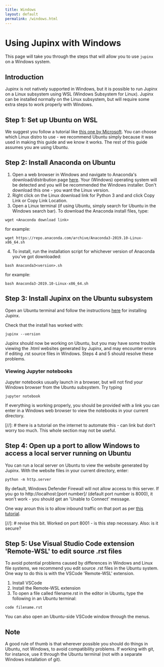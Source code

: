 ```yaml
---
title: Windows
layout: default
permalink: /windows.html
---
```


# Using Jupinx with Windows

This page will take you through the steps that will allow you to use `jupinx` on a Windows system.

## Introduction

Jupinx is not natively supported in Windows, but it is possible to run Jupinx on a Linux subsystem using WSL (Windows Subsystem for Linux). Jupinx can be installed normally on the Linux subsystem, but will require some extra steps to work properly with Windows.

## Step 1: Set up Ubuntu on WSL
We suggest you follow a tutorial like [this one by Microsoft](https://docs.microsoft.com/en-us/windows/wsl/install-win10). You can choose which Linux distro to use - we recommend Ubuntu simply because it was used in making this guide and we know it works. The rest of this guide assumes you are using Ubuntu.

## Step 2: Install Anaconda on Ubuntu
1. Open a web browser in Windows and navigate to Anaconda's download/distribution page [here](https://www.anaconda.com/distribution/). Your (Windows) operating system will be detected and you will be recommended the Windows installer. Don't download this one - you want the Linux version.
2. Right click on the Linux download link for Python 3 and and click Copy Link or Copy Link Location.
3. Open a Linux terminal (if using Ubuntu, simply search for Ubuntu in the Windows search bar). To download the Anaconda install files, type:
```
wget <Anaconda download link>
```
for example:
```
wget https://repo.anaconda.com/archive/Anaconda3-2019.10-Linux-x86_64.sh

```
4. To install, run the installation script for whichever version of Anaconda you've got downloaded: 
```
bash Anaconda3<version>.sh
```
for example:
```
bash Anaconda3-2019.10-Linux-x86_64.sh
```

## Step 3: Install Jupinx on the Ubuntu subsystem
Open an Ubuntu terminal and follow the instructions [here](/tutorial.html) for installing Jupinx.

Check that the install has worked with: 
```
jupinx --version
```
Jupinx should now be working on Ubuntu, but you may have some trouble viewing the .html websites generated by Jupinx, and may encounter errors if editing .rst source files in Windows. Steps 4 and 5 should resolve these problems.
### Viewing Jupyter notebooks
Jupyter notebooks usually launch in a browser, but will not find your Windows browser from the Ubuntu subsystem. Try typing 

```
jupyter notebook
```

If  everything is working properly, you should be provided with a link you can enter in a Windows web browser to view the notebooks in your current directory. 

[//]: # there is a tutorial on the internet to automate this - can link but don't worry too much. This whole section may not be useful.

## Step 4: Open up a port to allow Windows to access a local server running on Ubuntu

You can run a local server on Ubuntu to view the website generated by Jupinx. With the website files in your current directory, enter:
```
python -m http.server
```
By default, Windows Defender Firewall will not allow access to this server. If you go to http://localhost:[port number]/ (default port number is 8000), it won't work - you should get an 'Unable to Connect' message.

One way aroun this is to allow inbound traffic on that port as per [this tutorial](https://www.nextofwindows.com/allow-server-running-inside-wsl-to-be-accessible-outside-windows-10-host).

[//]: # revise this bit. Worked on port 8001 - is this step necessary. Also: is it secure?

## Step 5: Use Visual Studio Code extension 'Remote-WSL' to edit source .rst files

To avoid potential problems caused by differences in Windows and Linux file systems, we recommend you edit source .rst files in the Ubuntu system. One way to do this is with the VSCode 'Remote-WSL' extension.

1. Install VSCode
2. Install the Remote-WSL extension
3. To open a file called filename.rst in the editor in Ubuntu, type the following in an Ubuntu terminal:
```
code filename.rst
```
You can also open an Ubuntu-side VSCode window through the menus.

## Note

A good rule of thumb is that wherever possible you should do things in Ubuntu, not Windows, to avoid compatibility problems. If working with git, for instance, use it through the Ubuntu terminal (not with a separate Windows installation of git).